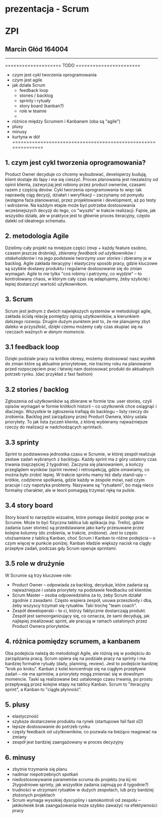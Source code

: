 # prezentacja - Scrum
# ZPI
## Marcin Głód 164004

---

====================        TODO       =======================
 - czym jest cykl tworzenia oprogramowania
 - czym jest agile
 - jak działa Scrum
    - feedback loop
    - stories / backlog
    - sprinty i rytuały
    - story board (kanban?)
    - role w teamie
    - 
 - różnice między Scrumem i Kanbanem (oba są "agile")
 - plusy
 - minusy
 - kurtyna w dół
==============================================================

## 1. czym jest cykl tworzenia oprogramowania?

Product Owner decyduje co chcemy wybudować, developerzy budują, klient dostaje do łapy i ma się cieszyć.
Proces planowania jest niezależny od opinii klienta, zazwyczaj jest robiony przez product ownerów, czasami razem z częścią devów. Cykl tworzenia oprogramowania to więc tak naprawdę ciąg decyzji, działań i weryfikacji – zaczynamy od pomysłu (wstępna faza planowania), przez projektowanie i development, aż po testy i wdrożenie. Na każdym etapie może być potrzeba dostosowania wcześniejszych decyzji do tego, co "wyszło" w trakcie realizacji. Fajnie, jak wszystko działa, ale w praktyce jest to głównie proces iteracyjny, często daleki od idealnego schematu.

## 2. metodologia Agile

Dzielimy cały projekt na mniejsze części (mvp + każdy feature osobno, czasem jeszcze drobniej), *zbieramy feedback od użytkowników i stakeholderów* i na jego podstawie tworzymy _user stories_ i zbieramy je w backlog. Agile zakłada iteracyjny i elastyczny sposób pracy, gdzie kluczowe są szybkie dostawy produktu i regularne dostosowanie się do zmian wymagań. Agile to nie tylko "coś robimy i patrzymy, co wyjdzie" – to kontrolowany chaos, w którym cały czas się adaptujemy, żeby szybciej i lepiej dostarczyć wartość użytkownikom.

## 3. Scrum

Scrum jest jednym z dwóch największych systemów w metodologii agile, zakłada ścisłą relację pomiędzy opinią użytkowników, a kierunkiem dalszego rozwoju. Drugim dużym punktem jest to, że nie planujemy zbyt daleko w przyszłość, dzięki czemu możemy cały czas skupiać się na rzeczach ważnych _w danym momencie_.

## 3.1 feedback loop

Dzięki podziale pracy na krótkie okresy, możemy dostosować nasz wysiłek do zmian które są aktualnie priorytetowe, nie tracimy roku na planowanie przed rozpoczęciem prac i łatwiej nam dostosować produkt do aktualnych potrzeb rynku. (dać przykład z fast fashion)

## 3.2 stories / backlog

Zgłoszenia od użytkowników są zbierane w formie tzw. user stories, czyli opisów wymagań w formie krótkich historii – co użytkownik chce osiągnąć i dlaczego. Wszystkie te zgłoszenia trafiają do backlogu – listy rzeczy do zrobienia. Backlog jest zarządzany przez Product Ownera, który ustala priorytety. To jak lista życzeń klienta, z której wybieramy najważniejsze rzeczy do realizacji w nadchodzących sprintach.

## 3.3 sprinty

Sprint to podstawowa jednostka czasu w Scrumie, w której zespół realizuje zestaw zadań wybranych z backlogu. Każdy sprint ma z góry ustalony czas trwania (najczęściej 2 tygodnie). Zaczyna się planowaniem, a kończy przeglądem wyników (sprint review) i retrospekcją, gdzie omawiamy, co można było zrobić lepiej. W trakcie sprintu mamy też daily stand-upy – krótkie, codzienne spotkania, gdzie każdy w zespole mówi, nad czym pracuje i czy napotyka problemy. Nazywane są "rytuałami", bo mają nieco formalny charakter, ale w teorii pomagają trzymać rękę na pulsie.



## 3.4 story board

Story board to narzędzie wizualne, które pomaga śledzić postęp prac w Scrumie. Może to być fizyczna tablica lub aplikacja (np. Trello), gdzie zadania (user stories) są przedstawiane jako karty przesuwane przez kolejne kolumny (do zrobienia, w trakcie, zrobione). Jest to często utożsamiane z tablicą Kanban, choć Scrum i Kanban to różne podejścia – o czym więcej w punkcie poniżej. Kanban kładzie większy nacisk na ciągły przepływ zadań, podczas gdy Scrum operuje sprintami.

## 3.5 role w drużynie

W Scrumie są trzy kluczowe role:

-   Product Owner – odpowiada za backlog, decyduje, które zadania są najważniejsze i ustala priorytety na podstawie feedbacku od klientów.
-   Scrum Master – osoba odpowiedzialna za to, żeby Scrum działał zgodnie z zasadami. Często wspiera zespół, usuwa przeszkody i dba, żeby wszyscy trzymali się rytuałów. Taki trochę "team coach".
-   Zespół deweloperski – to ci, którzy faktycznie dostarczają produkt. Zespół jest samoorganizujący się, co oznacza, że sami decydują, jak najlepiej zrealizować sprint, ale pracują w ramach ustalonych przez Product Ownera priorytetów.

## 4. różnica pomiędzy scrumem, a kanbanem

Oba podejścia należą do metodologii Agile, ale różnią się w podejściu do zarządzania pracą. Scrum opiera się na podziale pracy na sprinty i ma bardziej formalne rytuały (daily, planning, review). Jest to podejście bardziej "krok po kroku". Kanban z kolei koncentruje się na ciągłym przepływie zadań – nie ma sprintów, a priorytety mogą zmieniać się w dowolnym momencie. Taski są realizowane bez ustalonego czasu trwania, po prostu przepływają przez kolejne etapy na tablicy Kanban. Scrum to "iteracyjny sprint", a Kanban to "ciągła płynność".

## 5. plusy
 - elastyczność
 - szybsze dostarczenie produktu na rynek (startupowe fail fast xD)
 - lepsze dostosowanie do potrzeb rynku
 - częsty feedback od użytkowników, co pozwala na bieżąco reagować na zmiany
 - zespół jest bardziej zaangażowany w proces decyzyjny

## 6. minusy
 - zbytnie trzymanie się planu
 - nadmiar niepotrzebnych spotkań
 - niedostosowywanie parametrów scruma do projektu (na kij mi 2tygodniowe sprinty, jak wszystkie zadania zajmują po 4 tygodnie?)
 - trudności w utrzymani rytuałów w dużych zespołach, lub przy bardziej złożonych projektach
 - Scrum wymaga wysokiej dyscypliny i samokontroli od zespołu – jakikolwiek brak zaangażowania może szybko zaważyć na efektywności pracy
